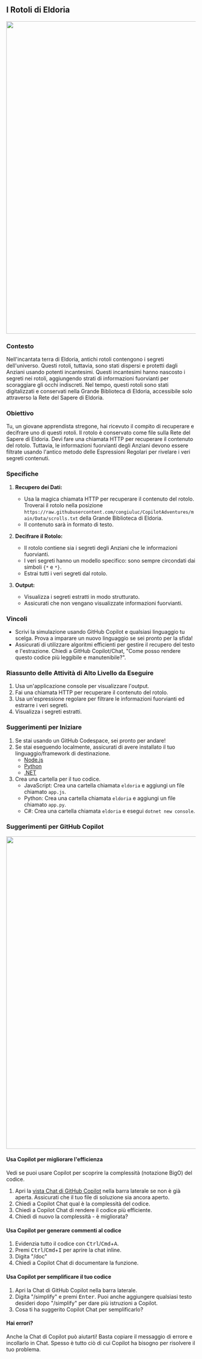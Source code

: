 ## I Rotoli di Eldoria

<a href="#">
    <img src="../../../Images/eldoria.jpg" style="width: 830px" />
</a>

### Contesto

Nell'incantata terra di Eldoria, antichi rotoli contengono i segreti dell'universo. Questi rotoli, tuttavia, sono stati dispersi e protetti dagli Anziani usando potenti incantesimi. Questi incantesimi hanno nascosto i segreti nei rotoli, aggiungendo strati di informazioni fuorvianti per scoraggiare gli occhi indiscreti. Nel tempo, questi rotoli sono stati digitalizzati e conservati nella Grande Biblioteca di Eldoria, accessibile solo attraverso la Rete del Sapere di Eldoria.

### Obiettivo

Tu, un giovane apprendista stregone, hai ricevuto il compito di recuperare e decifrare uno di questi rotoli. Il rotolo è conservato come file sulla Rete del Sapere di Eldoria. Devi fare una chiamata HTTP per recuperare il contenuto del rotolo. Tuttavia, le informazioni fuorvianti degli Anziani devono essere filtrate usando l'antico metodo delle Espressioni Regolari per rivelare i veri segreti contenuti.

### Specifiche

1. **Recupero dei Dati:**
    - Usa la magica chiamata HTTP per recuperare il contenuto del rotolo. Troverai il rotolo nella posizione `https://raw.githubusercontent.com/congiuluc/CopilotAdventures/main/Data/scrolls.txt` della Grande Biblioteca di Eldoria.
    - Il contenuto sarà in formato di testo.

2. **Decifrare il Rotolo:**
    - Il rotolo contiene sia i segreti degli Anziani che le informazioni fuorvianti.
    - I veri segreti hanno un modello specifico: sono sempre circondati dai simboli `{*` e `*}`.
    - Estrai tutti i veri segreti dal rotolo.

3. **Output:**
    - Visualizza i segreti estratti in modo strutturato.
    - Assicurati che non vengano visualizzate informazioni fuorvianti.

### Vincoli

- Scrivi la simulazione usando GitHub Copilot e qualsiasi linguaggio tu scelga. Prova a imparare un nuovo linguaggio se sei pronto per la sfida!
- Assicurati di utilizzare algoritmi efficienti per gestire il recupero del testo e l'estrazione. Chiedi a GitHub Copilot/Chat, "Come posso rendere questo codice più leggibile e manutenibile?".

### Riassunto delle Attività di Alto Livello da Eseguire

1. Usa un'applicazione console per visualizzare l'output.
1. Fai una chiamata HTTP per recuperare il contenuto del rotolo.
1. Usa un'espressione regolare per filtrare le informazioni fuorvianti ed estrarre i veri segreti.
1. Visualizza i segreti estratti.

### Suggerimenti per Iniziare

1. Se stai usando un GitHub Codespace, sei pronto per andare!
1. Se stai eseguendo localmente, assicurati di avere installato il tuo linguaggio/framework di destinazione. 
    - [Node.js](https://nodejs.org)
    - [Python](https://www.python.org/downloads/)
    - [.NET](https://dot.net)
1. Crea una cartella per il tuo codice. 
    - JavaScript: Crea una cartella chiamata `eldoria` e aggiungi un file chiamato `app.js`.
    - Python: Crea una cartella chiamata `eldoria` e aggiungi un file chiamato `app.py`.
    - C#: Crea una cartella chiamata `eldoria` e esegui `dotnet new console`.

### Suggerimenti per GitHub Copilot

<a href="#">
    <img src="../../../Images/copilot-tips.jpg"  style="width: 830px" />
</a>

#### Usa Copilot per migliorare l'efficienza

Vedi se puoi usare Copilot per scoprire la complessità (notazione BigO) del codice.

1. Apri la [vista Chat di GitHub Copilot](https://docs.github.com/en/copilot/github-copilot-chat/using-github-copilot-chat#asking-your-first-question) nella barra laterale se non è già aperta. Assicurati che il tuo file di soluzione sia ancora aperto.
2. Chiedi a Copilot Chat qual è la complessità del codice.
3. Chiedi a Copilot Chat di rendere il codice più efficiente.
4. Chiedi di nuovo la complessità - è migliorata?

#### Usa Copilot per generare commenti al codice

1. Evidenzia tutto il codice con <kbd>Ctrl</kbd>/<kbd>Cmd</kbd>+<kbd>A</kbd>.
2. Premi <kbd>Ctrl</kbd>/<kbd>Cmd</kbd>+<kbd>I</kbd> per aprire la chat inline.
3. Digita "/doc"
4. Chiedi a Copilot Chat di documentare la funzione.

#### Usa Copilot per semplificare il tuo codice

1. Apri la Chat di GitHub Copilot nella barra laterale.
2. Digita "/simplify" e premi <kbd>Enter</kbd>. Puoi anche aggiungere qualsiasi testo desideri dopo "/simplify" per dare più istruzioni a Copilot.
3. Cosa ti ha suggerito Copilot Chat per semplificarlo?

#### Hai errori?

Anche la Chat di Copilot può aiutarti! Basta copiare il messaggio di errore e incollarlo in Chat. Spesso è tutto ciò di cui Copilot ha bisogno per risolvere il tuo problema.